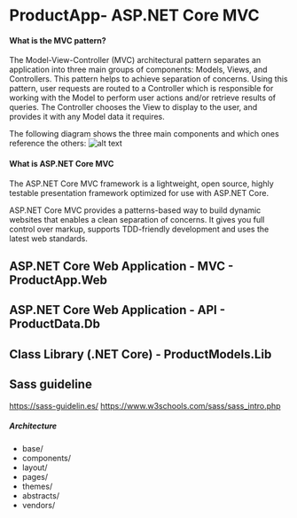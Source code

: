 # ProductApp- ASP.NET Core MVC

#### What is the MVC pattern?

The Model-View-Controller (MVC) architectural pattern separates an application into three main groups of components: 
Models, Views, and Controllers. This pattern helps to achieve separation of concerns. Using this pattern, 
user requests are routed to a Controller which is responsible for working with the Model to perform user actions 
and/or retrieve results of queries. The Controller chooses the View to display to the user, and provides it with any Model data it requires.

The following diagram shows the three main components and which ones reference the others:
![alt text](https://docs.microsoft.com/en-us/aspnet/core/mvc/overview/_static/mvc.png?view=aspnetcore-5.0 "MVC")

#### What is ASP.NET Core MVC

The ASP.NET Core MVC framework is a lightweight, open source, highly testable presentation framework optimized for use with ASP.NET Core.

ASP.NET Core MVC provides a patterns-based way to build dynamic websites that enables a clean separation of concerns. 
It gives you full control over markup, supports TDD-friendly development and uses the latest web standards.

## ASP.NET Core Web Application - MVC - ProductApp.Web

## ASP.NET Core Web Application - API - ProductData.Db

## Class Library (.NET Core) - ProductModels.Lib

## Sass guideline
https://sass-guidelin.es/ 
https://www.w3schools.com/sass/sass_intro.php

##### Architecture

* base/
* components/
* layout/
* pages/
* themes/
* abstracts/
* vendors/